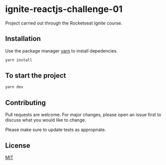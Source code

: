 # ignite-reactjs-challenge-01

Project carried out through the Rocketseat Ignite course.

## Installation

Use the package manager [yarn](https://yarnpkg.com/) to install depedencies.

```bash
yarn install
```

## To start the project

```bash
yarn dev
```

## Contributing
Pull requests are welcome. For major changes, please open an issue first to discuss what you would like to change.

Please make sure to update tests as appropriate.

## License
[MIT](https://choosealicense.com/licenses/mit/)
